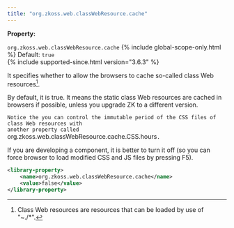 ```yaml
---
title: "org.zkoss.web.classWebResource.cache"
---
```


**Property:**

`org.zkoss.web.classWebResource.cache`
{% include global-scope-only.html %}
Default: `true`  
{% include supported-since.html version="3.6.3" %}

It specifies whether to allow the browsers to cache so-called class Web
resources[^1].

By default, it is true. It means the static class Web resources are
cached in browsers if possible, unless you upgrade ZK to a different
version.

`Notice the you can control the immutable period of the CSS files of class Web resources with`  
`another property called `org.zkoss.web.classWebResource.cache.CSS.hours`.`

If you are developing a component, it is better to turn it off (so you
can force browser to load modified CSS and JS files by pressing F5).

```xml
<library-property>
    <name>org.zkoss.web.classWebResource.cache</name>
    <value>false</value>
</library-property>
```


[^1]: Class Web resources are resources that can be loaded by use of
    "~./\*".
